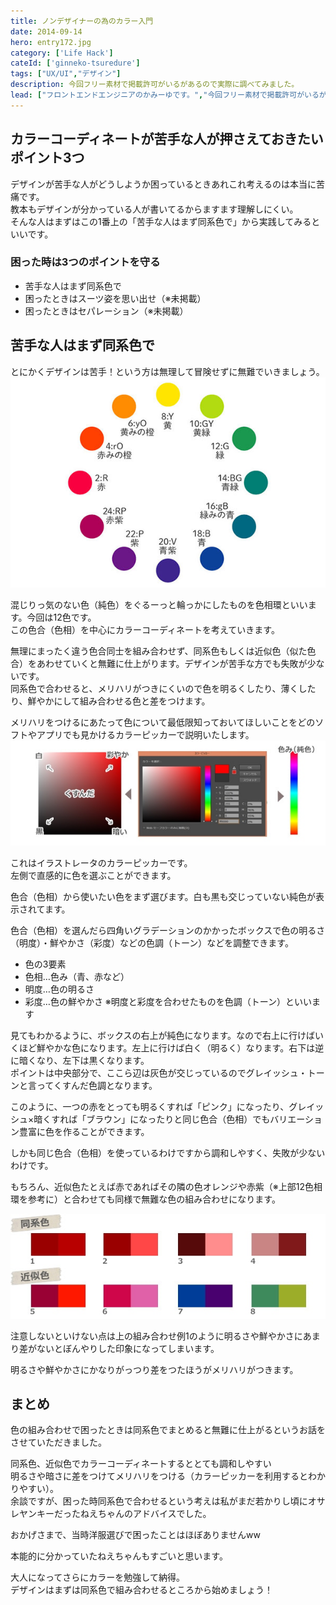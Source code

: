 ```yaml
---
title: ノンデザイナーの為のカラー入門
date: 2014-09-14
hero: entry172.jpg
category: ['Life Hack']
cateId: ['ginneko-tsuredure']
tags: ["UX/UI","デザイン"]
description: 今回フリー素材で掲載許可がいるがあるので実際に調べてみました。
lead: ["フロントエンドエンジニアのかみーゆです。","今回フリー素材で掲載許可がいるがあるので実際に調べてみました。"]
---
```


## カラーコーディネートが苦手な人が押さえておきたいポイント3つ

デザインが苦手な人がどうしようか困っているときあれこれ考えるのは本当に苦痛です。<br>教本もデザインが分かっている人が書いてるからますます理解しにくい。<br>そんな人はまずはこの1番上の「苦手な人はまず同系色で」から実践してみるといいです。

### 困った時は3つのポイントを守る
* 苦手な人はまず同系色で
* 困ったときはスーツ姿を思い出せ（※未掲載）
* 困ったときはセパレーション（※未掲載）

## 苦手な人はまず同系色で
とにかくデザインは苦手！という方は無理して冒険せずに無難でいきましょう。
![12色相環](./images/2014/entry193-1.jpg)

混じりっ気のない色（純色）をぐるーっと輪っかにしたものを色相環といいます。今回は12色です。<br>
この色合（色相）を中心にカラーコーディネートを考えていきます。

無理にまったく違う色合同士を組み合わせず、同系色もしくは近似色（似た色合）をあわせていくと無難に仕上がります。デザインが苦手な方でも失敗が少ないです。<br>
同系色で合わせると、メリハリがつきにくいので色を明るくしたり、薄くしたり、鮮やかにして組み合わせる色と差をつけます。

メリハリをつけるにあたって色について最低限知っておいてほしいことをどのソフトやアプリでも見かけるカラーピッカーで説明いたします。
![12色相環](./images/2014/entry193-2.jpg)

これはイラストレータのカラーピッカーです。<br>
左側で直感的に色を選ぶことができます。

色合（色相）から使いたい色をまず選びます。白も黒も交じっていない純色が表示されてます。

色合（色相）を選んだら四角いグラデーションのかかったボックスで色の明るさ（明度）・鮮やかさ（彩度）などの色調（トーン）などを調整できます。

* 色の3要素
* 色相…色み（青、赤など）
* 明度…色の明るさ
* 彩度…色の鮮やかさ
※明度と彩度を合わせたものを色調（トーン）といいます

見てもわかるように、ボックスの右上が純色になります。なので右上に行けばいくほど鮮やかな色になります。左上に行けば白く（明るく）なります。右下は逆に暗くなり、左下は黒くなります。<br>
ポイントは中央部分で、ここら辺は灰色が交じっているのでグレイッシュ・トーンと言ってくすんだ色調となります。

このように、一つの赤をとっても明るくすれば「ピンク」になったり、グレイッシュ×暗くすれば「ブラウン」になったりと同じ色合（色相）でもバリエーション豊富に色を作ることができます。

しかも同じ色合（色相）を使っているわけですから調和しやすく、失敗が少ないわけです。

もちろん、近似色たとえば赤であればその隣の色オレンジや赤紫（※上部12色相環を参考に）と合わせても同様で無難な色の組み合わせになります。

![12色相環](./images/2014/entry193-3.jpg)

注意しないといけない点は上の組み合わせ例1のように明るさや鮮やかさにあまり差がないとぼんやりした印象になってしまいます。

明るさや鮮やかさにかなりがっつり差をつたほうがメリハリがつきます。

## まとめ
色の組み合わせで困ったときは同系色でまとめると無難に仕上がるというお話をさせていただきました。

同系色、近似色でカラーコーディネートするととても調和しやすい<br>
明るさや暗さに差をつけてメリハリをつける（カラーピッカーを利用するとわかりやすい）。<br>
余談ですが、困った時同系色で合わせるという考えは私がまだ若かりし頃にオサレヤンキーだったねえちゃんのアドバイスでした。

おかげさまで、当時洋服選びで困ったことはほぼありませんww

本能的に分かっていたねえちゃんもすごいと思います。

大人になってさらにカラーを勉強して納得。<br>
デザインはまずは同系色で組み合わせるところから始めましょう！
